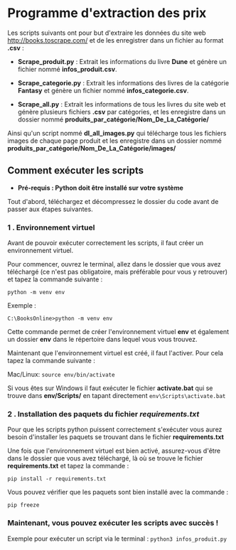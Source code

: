 # Programme d'extraction des prix
Les scripts suivants ont pour but d'extraire les données
du site web http://books.toscrape.com/ et de les enregistrer dans un fichier au format **.csv** :

- **Scrape_produit.py** : Extrait les informations du livre **Dune** et génère un fichier nommé **infos_produit.csv**.
  

- **Scrape_categorie.py** : Extrait les informations des livres de la catégorie **Fantasy** et génère un fichier nommé **infos_categorie.csv**.


- **Scrape_all.py** : Extrait les informations de tous les livres du site web et génère plusieurs fichiers
  **.csv** par catégories, et les enregistre dans un dossier nommé **produits_par_catégorie/Nom_De_La_Catégorie/**

Ainsi qu'un script nommé **dl_all_images.py** qui télécharge tous les fichiers images de chaque page produit et les
enregistre dans un dossier nommé **produits_par_catégorie/Nom_De_La_Catégorie/images/**

## Comment exécuter les scripts

- __Pré-requis : Python doit être installé sur votre système__


Tout d'abord, téléchargez et décompressez le dossier du code avant de passer aux étapes suivantes.

### 1 . Environnement virtuel

Avant de pouvoir exécuter correctement les scripts, il faut créer un environnement virtuel.

Pour commencer, ouvrez le terminal,
allez dans le dossier que vous avez téléchargé
(ce n'est pas obligatoire, mais préférable pour vous y retrouver) et tapez la commande suivante :

`python -m venv env`


Exemple :
```
C:\BooksOnline>python -m venv env
```


Cette commande permet de créer l'environnement virtuel **env** et également un dossier **env** dans le répertoire dans lequel vous vous trouvez.

Maintenant que l'environnement virtuel est créé, il faut l'activer. Pour cela tapez la commande suivante :

Mac/Linux: `source env/bin/activate`

Si vous êtes sur Windows il faut exécuter le fichier **activate.bat** qui se trouve dans **env/Scripts/** en tapant directement `env\Scripts\activate.bat`

### 2 . Installation des paquets du fichier _requirements.txt_

Pour que les scripts python puissent correctement s'exécuter vous aurez besoin d'installer les paquets se trouvant dans le fichier **requirements.txt**


Une fois que l'environnement virtuel est bien activé, assurez-vous d'être dans le dossier que vous avez téléchargé,
là où se trouve le fichier **requirements.txt** et tapez la commande :

`pip install -r requirements.txt`

Vous pouvez vérifier que les paquets sont bien installé avec la commande :

`pip freeze`

### Maintenant, vous pouvez exécuter les scripts avec succès !

Exemple pour exécuter un script via le terminal : `python3 infos_produit.py`
